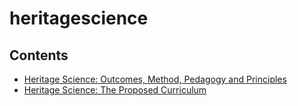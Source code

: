 # heritagescience

## Contents
* [Heritage Science: Outcomes, Method, Pedagogy and Principles](manifesto.md) 
* [Heritage Science: The Proposed Curriculum](curriculum.md) 
